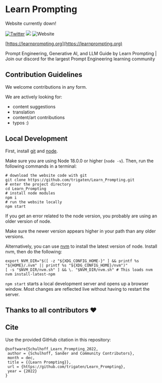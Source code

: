 # Learn Prompting

Website currently down!

[![Twitter](https://img.shields.io/twitter/url?label=Follow%20%40learnprompting&style=social&url=https%3A%2F%2Ftwitter.com%2Flearnprompting)](https://twitter.com/learnprompting)
[![](https://dcbadge.vercel.app/api/server/7enStJXQzD?compact=true&style=flat)](https://discord.gg/7enStJXQzD)
![Website](https://img.shields.io/website?down_message=offline%20%3A%28&up_message=learnprompting.org&url=https%3A%2F%2Flearnprompting.org)


[https://learnprompting.org](https://learnprompting.org)

Prompt Engineering, Generative AI, and LLM Guide by Learn Prompting | Join our discord for the largest Prompt Engineering learning community

## Contribution Guidelines

We welcome contributions in any form.

We are actively looking for:

- content suggestions
- translation
- content/art contributions
- typos :)



## Local Development

First, install [git](https://git-scm.com/book/en/v2/Getting-Started-Installing-Git) and [node](https://nodejs.org/en/download/).

Make sure you are using Node 18.0.0 or higher (`node -v`). Then, run the following commands in a terminal:
```
# download the website code with git
git clone https://github.com/trigaten/Learn_Prompting.git
# enter the project directory
cd Learn_Prompting
# install node modules
npm i
# run the website locally
npm start
```

If you get an error related to the node version, you probably are using an older version of node.

Make sure the newer version appears higher in your path than any older versions. 

Alternatively, you can use [nvm](https://github.com/nvm-sh/nvm#installing-and-updating) to install the latest version of node. Install nvm, then do the following:
```
export NVM_DIR="$([ -z "${XDG_CONFIG_HOME-}" ] && printf %s "${HOME}/.nvm" || printf %s "${XDG_CONFIG_HOME}/nvm")"
[ -s "$NVM_DIR/nvm.sh" ] && \. "$NVM_DIR/nvm.sh" # This loads nvm
nvm install-latest-npm
```


`npm start` starts a local development server and opens up a browser window. Most changes are reflected live without having to restart the server.

## Thanks to all contributors ❤

 <a href = "https://github.com/trigaten/Learn_Prompting/graphs/contributors">
   <LazyLoadImage src = "https://contrib.rocks/image?repo=trigaten/Learn_Prompting"/>
 </a>

## Cite

Use the provided GitHub citation in this repository:

```
@software{Schulhoff_Learn_Prompting_2022,
 author = {Schulhoff, Sander and Community Contributors},
 month = dec,
 title = {{Learn Prompting}},
 url = {https://github.com/trigaten/Learn_Prompting},
 year = {2022}
}
```
